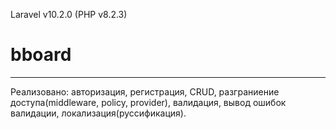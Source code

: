 Laravel v10.2.0 (PHP v8.2.3)
# bboard

----------------------------------------

Реализовано: авторизация, регистрация, CRUD, разграниение доступа(middleware, policy, provider), валидация, вывод ошибок валидации, локализация(руссификация). 
